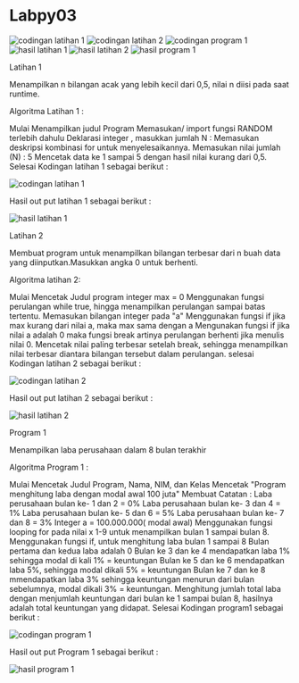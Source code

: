 # Labpy03
![codingan latihan 1](https://user-images.githubusercontent.com/45660151/53237688-db795880-36c9-11e9-83f7-524430375bcb.PNG)
![codingan latihan 2](https://user-images.githubusercontent.com/45660151/53237939-9144a700-36ca-11e9-8b80-3ed1cd88b114.PNG)
![codingan program 1](https://user-images.githubusercontent.com/45660151/53238011-c4873600-36ca-11e9-9b33-5a3ba061e00c.PNG)
![hasil latihan 1](https://user-images.githubusercontent.com/45660151/53238099-057f4a80-36cb-11e9-8234-10ae5234beaf.PNG)
![hasil latihan 2](https://user-images.githubusercontent.com/45660151/53238180-33fd2580-36cb-11e9-89b5-1e9b10cd23d0.PNG)
![hasil program 1](https://user-images.githubusercontent.com/45660151/53238244-63ac2d80-36cb-11e9-8cb2-b3d54f59d337.PNG)

Latihan 1

Menampilkan n bilangan acak yang lebih kecil dari 0,5, nilai n diisi pada saat runtime.

Algoritma Latihan 1 :

Mulai
Menampilkan judul Program
Memasukan/ import fungsi RANDOM terlebih dahulu
Deklarasi integer , masukkan jumlah N :
Memasukan deskripsi kombinasi for untuk menyelesaikannya.
Memasukan nilai jumlah (N) : 5
Mencetak data ke 1 sampai 5 dengan hasil nilai kurang dari 0,5.
Selesai
Kodingan latihan 1 sebagai berikut :

![codingan latihan 1](https://user-images.githubusercontent.com/45660151/53237688-db795880-36c9-11e9-83f7-524430375bcb.PNG)

Hasil out put latihan 1 sebagai berikut :

![hasil latihan 1](https://user-images.githubusercontent.com/45660151/53238099-057f4a80-36cb-11e9-8234-10ae5234beaf.PNG)

Latihan 2 

Membuat program untuk menampilkan bilangan terbesar dari n buah data yang diinputkan.Masukkan angka 0 untuk berhenti.

Algoritma latihan 2:

Mulai
Mencetak Judul program
integer max = 0
Menggunakan fungsi perulangan while true, hingga menampilkan perulangan sampai batas tertentu.
Memasukan bilangan integer pada "a"
Menggunakan fungsi if jika max kurang dari nilai a, maka max sama dengan a
Mengunakan fungsi if jika nilai a adalah 0 maka fungsi break artinya perulangan berhenti jika menulis nilai 0.
Mencetak nilai paling terbesar setelah break, sehingga menampilkan nilai terbesar diantara bilangan tersebut dalam perulangan.
selesai
Kodingan latihan 2 sebagai berikut :

![codingan latihan 2](https://user-images.githubusercontent.com/45660151/53237939-9144a700-36ca-11e9-8b80-3ed1cd88b114.PNG)

Hasil out put latihan 2 sebagai berikut :

![hasil latihan 2](https://user-images.githubusercontent.com/45660151/53238180-33fd2580-36cb-11e9-89b5-1e9b10cd23d0.PNG)

Program 1

Menampilkan laba perusahaan dalam 8 bulan terakhir

Algoritma Program 1 :

Mulai
Mencetak Judul Program, Nama, NIM, dan Kelas
Mencetak "Program menghitung laba dengan modal awal 100 juta"
Membuat Catatan : Laba perusahaan bulan ke- 1 dan 2 = 0% Laba perusahaan bulan ke- 3 dan 4 = 1% Laba perusahaan bulan ke- 5 dan 6 = 5% Laba perusahaan bulan ke- 7 dan 8 = 3%
Integer a = 100.000.000( modal awal)
Menggunakan fungsi looping for pada nilai x 1-9 untuk menampilkan bulan 1 sampai bulan 8.
Menggunakan fungsi if, untuk menghitung laba bulan 1 sampai 8
Bulan pertama dan kedua laba adalah 0
Bulan ke 3 dan ke 4 mendapatkan laba 1% sehingga modal di kali 1% = keuntungan
Bulan ke 5 dan ke 6 mendapatkan laba 5%, sehingga modal dikali 5% = keuntungan
Bulan ke 7 dan ke 8 mmendapatkan laba 3% sehingga keuntungan menurun dari bulan sebelumnya, modal dikali 3% = keuntungan.
Menghitung jumlah total laba dengan menjumlah keuntungan dari bulan ke 1 sampai bulan 8, hasilnya adalah total keuntungan yang didapat.
Selesai
Kodingan program1 sebagai berikut :

![codingan program 1](https://user-images.githubusercontent.com/45660151/53238011-c4873600-36ca-11e9-9b33-5a3ba061e00c.PNG)

Hasil out put Program 1 sebagai berikut :

![hasil program 1](https://user-images.githubusercontent.com/45660151/53238244-63ac2d80-36cb-11e9-8cb2-b3d54f59d337.PNG)

